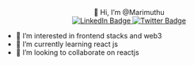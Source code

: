 <div id="username" align="center"> 👋 Hi, I’m @Marimuthu</div>
<div id="badges" align="center">
    <a href="https://www.linkedin.com/in/muthu701/">
      <img src="https://img.shields.io/badge/LinkedIn-blue?style=for-the-badge&logo=linkedin&logoColor=white" alt="LinkedIn Badge"/>
    </a>
    <a href="https://twitter.com/Marimuthu701">
        <img src="https://img.shields.io/badge/Twitter-blue?style=for-the-badge&logo=twitter&logoColor=white" alt="Twitter Badge"/>
    </a>
  </div>

- 👀 I’m interested in frontend stacks and web3
- 🌱 I’m currently learning react js
- 💞️ I’m looking to collaborate on reactjs

<!---
muthu-techie/muthu-techie is a ✨ special ✨ repository because its `README.md` (this file) appears on your GitHub profile.
You can click the Preview link to take a look at your changes.
--->
